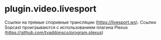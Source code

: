 # plugin.video.livesport
Ссылки на прямые споривные трансляции (https://livesport.ws).
Ссылки Sopcast проигрываются с использованием плагина Plexus (https://github.com/tvaddonsco/program.plexus)
